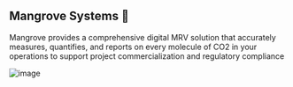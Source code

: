 ## Mangrove Systems 👋

Mangrove provides a comprehensive digital MRV solution that accurately measures, quantifies, and reports on every molecule of CO2 in your operations to support project commercialization and regulatory compliance

![image](https://github.com/user-attachments/assets/faa4a87a-e3c3-4151-8045-b2473cdaf2d6)

